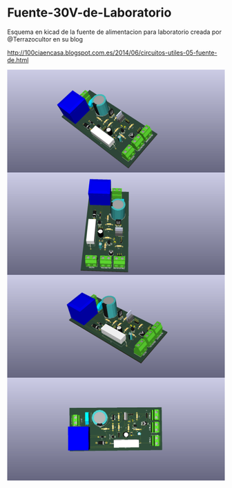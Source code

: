 # Fuente-30V-de-Laboratorio
Esquema en kicad de la fuente de alimentacion para laboratorio creada por @Terrazocultor en su blog

http://100ciaencasa.blogspot.com.es/2014/06/circuitos-utiles-05-fuente-de.html


<img src="images/fuente-30v.png" align="center">
<img src="images/fuente-30v-2.png" align="center">
<img src="images/fuente-30v-3.png" align="center">
<img src="images/fuente-30v-4.png" align="center">
